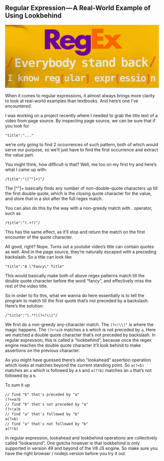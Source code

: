 ## Regular Expression — A Real-World Example of Using Lookbehind

![I Know Regular Expression](/images/i-know-regex.png)

When it comes to regular expressions, it almost always brings more clarity to look at real-world examples than textbooks. And here’s one I’ve encountered.

I was working on a project recently where I needed to grab the title text of a video from page source. By inspecting page source, we can be sure that if you look for

```
"title":"..."
```

we’re only going to find 2 occurrences of such pattern, both of which would serve our purpose, so we’ll just have to find the first occurrence and extract the value part.

You might think, how difficult is that? Well, me too on my first try and here’s what I came up with:

```
/title":"([^"]+)"/
```

The [^"]+ basically finds any number of non-double-quote characters up till the first double quote, which is the closing quote character for the value, and store that in a slot after the full regex match.

You can also do this by the way with a non-greedy match with . operator, such as

```
/title":"(.+?)"/
```

This has the same effect, as it’ll stop and return the match on the first encounter of the quote character.

All good, right? Nope. Turns out a youtube video’s title can contain quotes as well. And in the page source, they’re naturally escaped with a preceding backslash. So a title can look like

```
"title":"A \"Fancy\" Title"
```

This would basically make both of above regex patterns match till the double quote character before the word “fancy”, and effectively miss the rest of the video title.

So in order to fix this, what we wanna do here essentially is to tell the program to match till the first quote that’s not preceded by a backslash. Here’s the solution:

```
/"title":"(.*?)(?<!\\)"/
```

We first do a non-greedy any-character match. The `(?<!\\)"` is where the magic happens. The `(?<!a)b` matches a `b` which is not preceded by `a`. Here we matched a double quote character that’s not preceded by backslash. In regular expression, this is called a “lookbehind”, because once the regex engine reaches the double quote character it’ll look behind to make assertions on the previous character.

As you might have guessed there’s also “lookahead” assertion operation which looks at matches beyond the current standing point. So `a(?=b)` matches an `a` which is followed by a `b` and `a(?!b)` matches an `a` that’s not followed by a `b`.

To sum it up

```
// find "b" that's preceded by "a"
(?<=a)b
// find "b" that's not preceded by "a"
(?<!a)b
// find "a" that's followed by "b"
a(?=b)
// find "a" that's not followed by "b"
a(?!b)
```

In regular expression, lookahead and lookbehind operations are collectively called “lookaround”. One gotcha however is that lookbehind is only supported in version 49 and beyond of the V8 JS engine. So make sure you have the right browser / nodejs version before you try it out.
